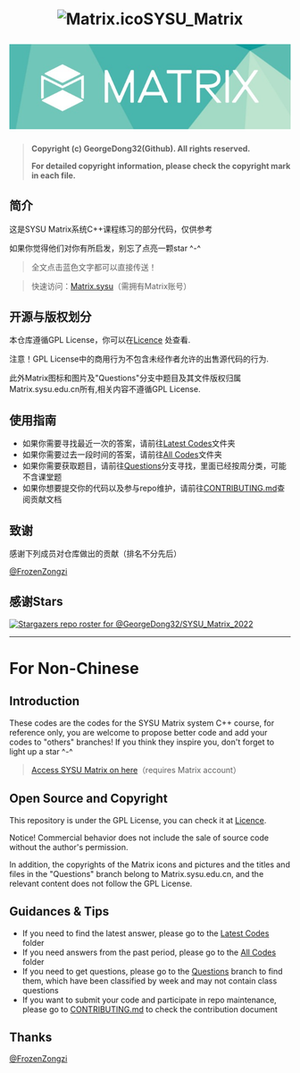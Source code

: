 <h1 align="center">

<img src="https://github.com/GeorgeDong32/SYSU_Matrix_2022/blob/main/Pics/Matrix.ico" alt="Matrix.ico" width="32">SYSU_Matrix

<img src="https://github.com/GeorgeDong32/SYSU_Matrix_2022/blob/main/Pics/Matrix_title.jpeg" alt="Matrix" width="600">
</h1>

> **Copyright (c) GeorgeDong32(Github). All rights reserved.**
>
> **For detailed copyright information, please check the copyright mark in each file.**
## 简介
这是SYSU Matrix系统C++课程练习的部分代码，仅供参考

如果你觉得他们对你有所启发，别忘了点亮一颗star ^-^

> 全文点击蓝色文字都可以直接传送！

> 快速访问：[Matrix.sysu](https://matrix.sysu.edu.cn/login)（需拥有Matrix账号）
## 开源与版权划分
本仓库遵循GPL License，你可以在[Licence](https://github.com/GeorgeDong32/SYSU_Matrix_2022/blob/main/LICENSE) 处查看.

注意！GPL License中的商用行为不包含未经作者允许的出售源代码的行为.

此外Matrix图标和图片及"Questions"分支中题目及其文件版权归属Matrix.sysu.edu.cn所有,相关内容不遵循GPL License.

## 使用指南

* 如果你需要寻找最近一次的答案，请前往[Latest Codes](https://github.com/GeorgeDong32/SYSU_Matrix_2022/tree/main/Latest%20Codes)文件夹
* 如果你需要过去一段时间的答案，请前往[All Codes](https://github.com/GeorgeDong32/SYSU_Matrix_2022/tree/main/All%20Codes)文件夹
* 如果你需要获取题目，请前往[Questions](https://github.com/GeorgeDong32/SYSU_Matrix_2022/tree/Questions)分支寻找，里面已经按周分类，可能不含课堂题
* 如果你想要提交你的代码以及参与repo维护，请前往[CONTRIBUTING.md](https://github.com/GeorgeDong32/SYSU_Matrix_2022/blob/main/CONTRIBUTING.md)查阅贡献文档

## 致谢

感谢下列成员对仓库做出的贡献（排名不分先后）

[@FrozenZongzi](https://github.com/FrozenZongzi) 

## 感谢Stars

[![Stargazers repo roster for @GeorgeDong32/SYSU_Matrix_2022](https://reporoster.com/stars/dark/GeorgeDong32/SYSU_Matrix_2022)](https://github.com/GeorgeDong32/SYSU_Matrix_2022/stargazers)


-----------------------
# For Non-Chinese

## Introduction
These codes are the codes for the SYSU Matrix system C++ course, for reference only, you are welcome to propose better code and add your codes to "others" branches! If you think they inspire you, don't forget to light up a star ^-^

> [Access SYSU Matrix on here](https://matrix.sysu.edu.cn/login)（requires Matrix account）

## Open Source and Copyright
This repository is under the GPL License, you can check it at [Licence](https://github.com/GeorgeDong32/SYSU_Matrix_2022/blob/main/LICENSE).

Notice! Commercial behavior does not include the sale of source code without the author's permission.

In addition, the copyrights of the Matrix icons and pictures and the titles and files in the "Questions" branch belong to Matrix.sysu.edu.cn, and the relevant content does not follow the GPL License.

## Guidances & Tips
* If you need to find the latest answer, please go to the [Latest Codes](https://github.com/GeorgeDong32/SYSU_Matrix_2022/tree/main/Latest%20Codes) folder
* If you need answers from the past period, please go to the [All Codes](https://github.com/GeorgeDong32/SYSU_Matrix_2022/tree/main/All%20Codes) folder
* If you need to get questions, please go to the [Questions](https://github.com/GeorgeDong32/SYSU_Matrix_2022/tree/Questions) branch to find them, which have been classified by week and may not contain class questions
* If you want to submit your code and participate in repo maintenance, please go to [CONTRIBUTING.md](https://github.com/GeorgeDong32/SYSU_Matrix_2022/blob/main/CONTRIBUTING.md) to check the contribution document

## Thanks

[@FrozenZongzi](https://github.com/FrozenZongzi) 
